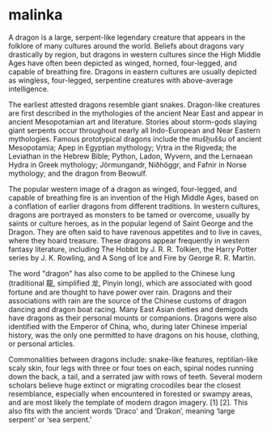 # malinka
A dragon is a large, serpent-like legendary creature that appears in the folklore of many cultures around the world. Beliefs about dragons vary drastically by region, but dragons in western cultures since the High Middle Ages have often been depicted as winged, horned, four-legged, and capable of breathing fire. Dragons in eastern cultures are usually depicted as wingless, four-legged, serpentine creatures with above-average intelligence.

The earliest attested dragons resemble giant snakes. Dragon-like creatures are first described in the mythologies of the ancient Near East and appear in ancient Mesopotamian art and literature. Stories about storm-gods slaying giant serpents occur throughout nearly all Indo-European and Near Eastern mythologies. Famous prototypical dragons include the mušḫuššu of ancient Mesopotamia; Apep in Egyptian mythology; Vṛtra in the Rigveda; the Leviathan in the Hebrew Bible; Python, Ladon, Wyvern, and the Lernaean Hydra in Greek mythology; Jörmungandr, Níðhöggr, and Fafnir in Norse mythology; and the dragon from Beowulf.

The popular western image of a dragon as winged, four-legged, and capable of breathing fire is an invention of the High Middle Ages, based on a conflation of earlier dragons from different traditions. In western cultures, dragons are portrayed as monsters to be tamed or overcome, usually by saints or culture heroes, as in the popular legend of Saint George and the Dragon. They are often said to have ravenous appetites and to live in caves, where they hoard treasure. These dragons appear frequently in western fantasy literature, including The Hobbit by J. R. R. Tolkien, the Harry Potter series by J. K. Rowling, and A Song of Ice and Fire by George R. R. Martin.

The word "dragon" has also come to be applied to the Chinese lung (traditional 龍, simplified 龙, Pinyin long), which are associated with good fortune and are thought to have power over rain. Dragons and their associations with rain are the source of the Chinese customs of dragon dancing and dragon boat racing. Many East Asian deities and demigods have dragons as their personal mounts or companions. Dragons were also identified with the Emperor of China, who, during later Chinese imperial history, was the only one permitted to have dragons on his house, clothing, or personal articles.

Commonalities between dragons include: snake-like features, reptilian-like scaly skin, four legs with three or four toes on each, spinal nodes running down the back, a tail, and a serrated jaw with rows of teeth. Several modern scholars believe huge extinct or migrating crocodiles bear the closest resemblance, especially when encountered in forested or swampy areas, and are most likely the template of modern dragon imagery. [1] [2]. This also fits with the ancient words 'Draco' and ‘Drakon’, meaning ‘large serpent’ or ‘sea serpent.’
